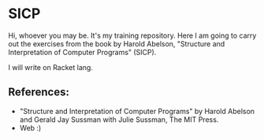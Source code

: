 # SICP

Hi, whoever you may be. It's my training repository.
Here I am going to carry out the exercises from the book by Harold Abelson, "Structure and Interpretation of Computer Programs" (SICP).

I will write on Racket lang.


## References:
-  "Structure and Interpretation of Computer Programs" by Harold Abelson and Gerald Jay Sussman with Julie Sussman, The MIT Press.
-  Web :)
